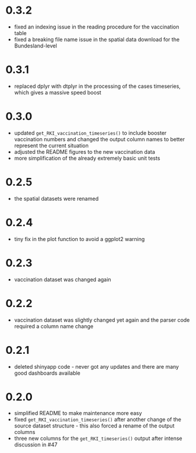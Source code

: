 # 0.3.2

- fixed an indexing issue in the reading procedure for the vaccination table
- fixed a breaking file name issue in the spatial data download for the Bundesland-level

# 0.3.1

- replaced dplyr with dtplyr in the processing of the cases timeseries, which gives a massive speed boost

# 0.3.0

- updated `get_RKI_vaccination_timeseries()` to include booster vaccination numbers and changed the output column names to better represent the current situation
- adjusted the README figures to the new vaccination data
- more simplification of the already extremely basic unit tests

# 0.2.5

- the spatial datasets were renamed

# 0.2.4

- tiny fix in the plot function to avoid a ggplot2 warning

# 0.2.3

- vaccination dataset was changed again

# 0.2.2

- vaccination dataset was slightly changed yet again and the parser code required a column name change

# 0.2.1

- deleted shinyapp code - never got any updates and there are many good dashboards available

# 0.2.0

- simplified README to make maintenance more easy
- fixed `get_RKI_vaccination_timeseries()` after another change of the source dataset structure - this also forced a rename of the output columns
- three new columns for the `get_RKI_timeseries()` output after intense discussion in #47

